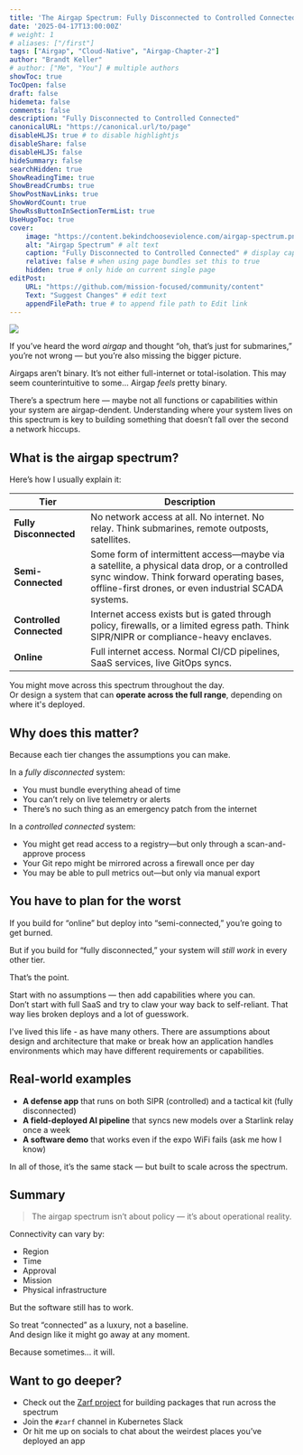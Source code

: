 ```yaml
---
title: 'The Airgap Spectrum: Fully Disconnected to Controlled Connected'
date: '2025-04-17T13:00:00Z'
# weight: 1
# aliases: ["/first"]
tags: ["Airgap", "Cloud-Native", "Airgap-Chapter-2"]
author: "Brandt Keller"
# author: ["Me", "You"] # multiple authors
showToc: true
TocOpen: false
draft: false
hidemeta: false
comments: false
description: "Fully Disconnected to Controlled Connected"
canonicalURL: "https://canonical.url/to/page"
disableHLJS: true # to disable highlightjs
disableShare: false
disableHLJS: false
hideSummary: false
searchHidden: true
ShowReadingTime: true
ShowBreadCrumbs: true
ShowPostNavLinks: true
ShowWordCount: true
ShowRssButtonInSectionTermList: true
UseHugoToc: true
cover:
    image: "https://content.bekindchooseviolence.com/airgap-spectrum.png" # image path/url
    alt: "Airgap Spectrum" # alt text
    caption: "Fully Disconnected to Controlled Connected" # display caption under cover
    relative: false # when using page bundles set this to true
    hidden: true # only hide on current single page
editPost:
    URL: "https://github.com/mission-focused/community/content"
    Text: "Suggest Changes" # edit text
    appendFilePath: true # to append file path to Edit link
---
```


![](https://content.bekindchooseviolence.com/airgap-spectrum.png)

If you’ve heard the word *airgap* and thought “oh, that’s just for submarines,” you’re not wrong — but you’re also missing the bigger picture.

Airgaps aren’t binary. It’s not either full-internet or total-isolation. This may seem counterintuitive to some... Airgap _feels_ pretty binary.

There’s a spectrum here — maybe not all functions or capabilities within your system are airgap-dendent. Understanding where your system lives on this spectrum is key to building something that doesn’t fall over the second a network hiccups.

## What is the airgap spectrum?

Here’s how I usually explain it:

| Tier | Description |
|------|-------------|
| **Fully Disconnected** | No network access at all. No internet. No relay. Think submarines, remote outposts, satellites. |
| **Semi-Connected** | Some form of intermittent access—maybe via a satellite, a physical data drop, or a controlled sync window. Think forward operating bases, offline-first drones, or even industrial SCADA systems. |
| **Controlled Connected** | Internet access exists but is gated through policy, firewalls, or a limited egress path. Think SIPR/NIPR or compliance-heavy enclaves. |
| **Online** | Full internet access. Normal CI/CD pipelines, SaaS services, live GitOps syncs. |

You might move across this spectrum throughout the day.  
Or design a system that can **operate across the full range**, depending on where it's deployed.

## Why does this matter?

Because each tier changes the assumptions you can make.

In a *fully disconnected* system:
- You must bundle everything ahead of time
- You can’t rely on live telemetry or alerts
- There’s no such thing as an emergency patch from the internet

In a *controlled connected* system:
- You might get read access to a registry—but only through a scan-and-approve process
- Your Git repo might be mirrored across a firewall once per day
- You may be able to pull metrics out—but only via manual export

## You have to plan for the worst

If you build for “online” but deploy into “semi-connected,” you’re going to get burned.

But if you build for “fully disconnected,” your system will *still work* in every other tier.

That’s the point.

Start with no assumptions — then add capabilities where you can.  
Don’t start with full SaaS and try to claw your way back to self-reliant. That way lies broken deploys and a lot of guesswork.

I've lived this life - as have many others. There are assumptions about design and architecture that make or break how an application handles environments which may have different requirements or capabilities. 

## Real-world examples

- **A defense app** that runs on both SIPR (controlled) and a tactical kit (fully disconnected)
- **A field-deployed AI pipeline** that syncs new models over a Starlink relay once a week
- **A software demo** that works even if the expo WiFi fails (ask me how I know)

In all of those, it’s the same stack — but built to scale across the spectrum.

## Summary

> The airgap spectrum isn’t about policy — it’s about operational reality.

Connectivity can vary by:
- Region
- Time
- Approval
- Mission
- Physical infrastructure

But the software still has to work.

So treat “connected” as a luxury, not a baseline.  
And design like it might go away at any moment.

Because sometimes… it will.

## Want to go deeper?

- Check out the [Zarf project](https://github.com/zarf-dev/zarf) for building packages that run across the spectrum
- Join the `#zarf` channel in Kubernetes Slack
- Or hit me up on socials to chat about the weirdest places you’ve deployed an app